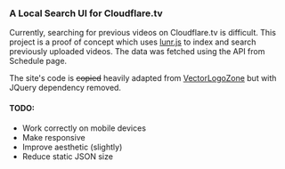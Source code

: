 ### A Local Search UI for Cloudflare.tv

Currently, searching for previous videos on Cloudflare.tv is difficult. This project is a proof of concept which uses [lunr.js](https://lunrjs.com/) to index and search previously uploaded videos. The data was fetched using the API from Schedule page.

The site's code is ~~copied~~ heavily adapted from [VectorLogoZone](https://github.com/VectorLogoZone/vectorlogozone/blob/gh-pages/www/index.html) but with JQuery dependency removed.

#### TODO:
- Work correctly on mobile devices
- Make responsive
- Improve aesthetic (slightly)
- Reduce static JSON size
